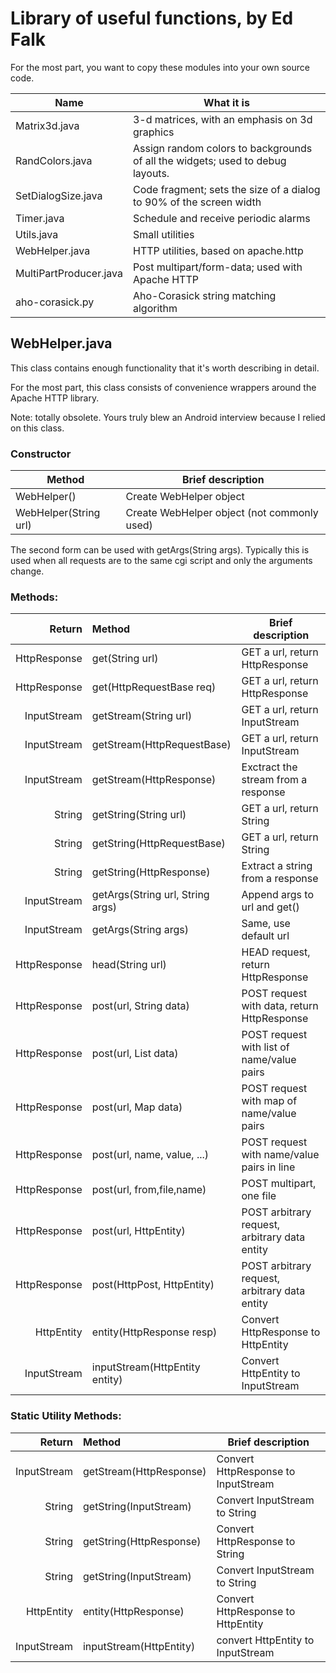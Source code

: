 # Library of useful functions, by Ed Falk

For the most part, you want to copy these modules into your own source code.

Name | What it is
---- | ----
Matrix3d.java | 3-d matrices, with an emphasis on 3d graphics
RandColors.java | Assign random colors to backgrounds of all the widgets; used to debug layouts.
SetDialogSize.java | Code fragment; sets the size of a dialog to 90% of the screen width
Timer.java | Schedule and receive periodic alarms
Utils.java | Small utilities
WebHelper.java | HTTP utilities, based on apache.http
MultiPartProducer.java | Post multipart/form-data; used with Apache HTTP
aho-corasick.py | Aho-Corasick string matching algorithm

## WebHelper.java

This class contains enough functionality that it's worth describing
in detail.

For the most part, this class consists of convenience wrappers around
the Apache HTTP library.

Note: totally obsolete. Yours truly blew an Android interview because I
relied on this class.

### Constructor

Method | Brief description
---- | ----
WebHelper() | Create WebHelper object
WebHelper(String url) | Create WebHelper object (not commonly used)

The second form can be used with getArgs(String args). Typically this
is used when all requests are to the same cgi script and only the
arguments change.

### Methods:

Return | Method | Brief description
----: | :---- | ----
HttpResponse | get(String url) | GET a url, return HttpResponse
HttpResponse | get(HttpRequestBase req) | GET a url, return HttpResponse
InputStream | getStream(String url) | GET a url, return InputStream
InputStream | getStream(HttpRequestBase) | GET a url, return InputStream
InputStream | getStream(HttpResponse) | Exctract the stream from a response
String | getString(String url) | GET a url, return String
String | getString(HttpRequestBase) | GET a url, return String
String | getString(HttpResponse) | Extract a string from a response
InputStream | getArgs(String url, String args) | Append args to url and get()
InputStream | getArgs(String args) | Same, use default url
HttpResponse | head(String url) | HEAD request, return HttpResponse
HttpResponse | post(url, String data) | POST request with data, return HttpResponse
HttpResponse | post(url, List data) | POST request with list of name/value pairs
HttpResponse | post(url, Map data) | POST request with map of name/value pairs
HttpResponse | post(url, name, value, ...) | POST request with name/value pairs in line
HttpResponse | post(url, from,file,name) | POST multipart, one file
HttpResponse | post(url, HttpEntity) | POST arbitrary request, arbitrary data entity
HttpResponse | post(HttpPost, HttpEntity) | POST arbitrary request, arbitrary data entity
HttpEntity | entity(HttpResponse resp) | Convert HttpResponse to HttpEntity
InputStream | inputStream(HttpEntity entity) | Convert HttpEntity to InputStream

### Static Utility Methods:

Return | Method | Brief description
----: | :---- | ----
InputStream | getStream(HttpResponse) | Convert HttpResponse to InputStream
String | getString(InputStream) | Convert InputStream to String
String | getString(HttpResponse) | Convert HttpResponse to String
String | getString(InputStream) | Convert InputStream to String
HttpEntity | entity(HttpResponse) | Convert HttpResponse to HttpEntity
InputStream | inputStream(HttpEntity) | convert HttpEntity to InputStream

